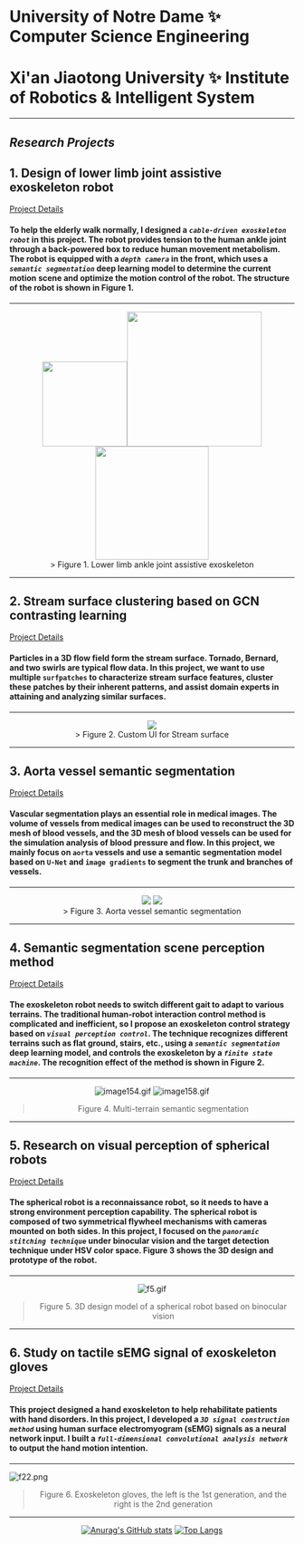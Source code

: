 # University of Notre Dame ✨ Computer Science Engineering
# Xi'an Jiaotong University ✨ Institute of Robotics & Intelligent System
---
## ***Research Projects***
## 1. Design of lower limb joint assistive exoskeleton robot

[Project Details](https://github.com/adlsn/Lower-limb-ankle-lasso-exoskeleton-robot)

#### To help the elderly walk normally, I designed a *`cable-driven exoskeleton robot`* in this project. The robot provides tension to the human ankle joint through a back-powered box to reduce human movement metabolism. The robot is equipped with a *`depth camera`* in the front, which uses a *`semantic segmentation`* deep learning model to determine the current motion scene and optimize the motion control of the robot. The structure of the robot is shown in Figure 1.
---
<div align='center'>
<img src='1.png' width='150'><img src='背面2.png' width='238'><img src='正面1.png' width='200'>
</div> 
<div align='center'>
> Figure 1. Lower limb ankle joint assistive exoskeleton
  </div>

---
## 2. Stream surface clustering based on GCN contrasting learning

[Project Details](https://github.com/adlsn/Surf-Patch)

#### Particles in a 3D flow field form the stream surface. Tornado, Bernard, and two swirls are typical flow data. In this project, we want to use multiple `surfpatches` to characterize stream surface features, cluster these patches by their inherent patterns, and assist domain experts in attaining and analyzing similar surfaces.
---
<div align='center'>
<img src='video.gif'>
</div> 
<div align='center'>
> Figure 2. Custom UI for Stream surface
  </div>

--- 
## 3. Aorta vessel semantic segmentation

[Project Details](https://github.com/adlsn/Aorta_Segmentation)

#### Vascular segmentation plays an essential role in medical images. The volume of vessels from medical images can be used to reconstruct the 3D mesh of blood vessels, and the 3D mesh of blood vessels can be used for the simulation analysis of blood pressure and flow. In this project, we mainly focus on `aorta` vessels and use a semantic segmentation model based on `U-Net` and `image gradients` to segment the trunk and branches of vessels.
---
<div align='center'>
<img src='Picture3.png'>
<img src='medical_image.png'>
</div> 
<div align='center'>
> Figure 3. Aorta vessel semantic segmentation
  </div>

---
## 4. Semantic segmentation scene perception method

[Project Details](https://github.com/adlsn/Visual-perception-control-project-of-Exoskeleton-Robot)

#### The exoskeleton robot needs to switch different gait to adapt to various terrains. The traditional human-robot interaction control method is complicated and inefficient, so I propose an exoskeleton control strategy based on *`visual perception control`*. The technique recognizes different terrains such as flat ground, stairs, etc., using a *`semantic segmentation`* deep learning model, and controls the exoskeleton by a *`finite state machine`*. The recognition effect of the method is shown in Figure 2.
---
<div align='center'>
  
![image154.gif](image154.gif) ![image158.gif](image158.gif)
  
  </div>
<div align='center'>
  
> Figure 4. Multi-terrain semantic segmentation
  </div>
  
---
## 5. Research on visual perception of spherical robots

[Project Details](https://github.com/adlsn/Spherical-robot-machine-vision)

#### The spherical robot is a reconnaissance robot, so it needs to have a strong environment perception capability. The spherical robot is composed of two symmetrical flywheel mechanisms with cameras mounted on both sides. In this project, I focused on the *`panoramic stitching technique`* under binocular vision and the target detection technique under HSV color space. Figure 3 shows the 3D design and prototype of the robot.
---
<div align='center'>
  
![f5.gif](f5.gif)
  
  </div>
<div align='center'>
  
> Figure 5. 3D design model of a spherical robot based on binocular vision
  </div>

---
## 6. Study on tactile sEMG signal of exoskeleton gloves

[Project Details](https://github.com/adlsn/sEMG-processing-software-design)

#### This project designed a hand exoskeleton to help rehabilitate patients with hand disorders. In this project, I developed a *`3D signal construction method`* using human surface electromyogram (sEMG) signals as a neural network input. I built a *`full-dimensional convolutional analysis network`* to output the hand motion intention.

---
![f22.png](f22.png)
<div align='center'>
  
> Figure 6. Exoskeleton gloves, the left is the 1st generation, and the right is the 2nd generation
  </div>
  
---
<div align='center'>
  
[![Anurag's GitHub stats](https://github-readme-stats.vercel.app/api?username=adlsn&theme=radical&count_private=true&hide=stars)](https://github.com/anuraghazra/github-readme-stats)
[![Top Langs](https://github-readme-stats.vercel.app/api/top-langs/?username=adlsn&langs_count=5&hide=C,Assembly&theme=radical)](https://github.com/anuraghazra/github-readme-stats)
  
  </div>

<!--
**adlsn/adlsn** is a ✨ _special_ ✨ repository because its `README.md` (this file) appears on your GitHub profile.

Here are some ideas to get you started:

- 🔭 I’m currently working on ...
- 🌱 I’m currently learning ...
- 👯 I’m looking to collaborate on ...
- 🤔 I’m looking for help with ...
- 💬 Ask me about ...
- 📫 How to reach me: ...
- 😄 Pronouns: ...
- ⚡ Fun fact: ...
-->
